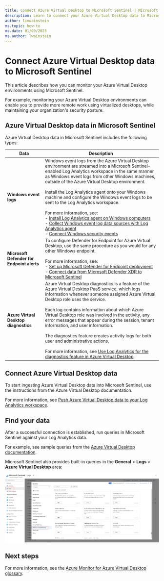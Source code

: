 ```yaml
---
title: Connect Azure Virtual Desktop to Microsoft Sentinel | Microsoft Docs
description: Learn to connect your Azure Virtual Desktop data to Microsoft Sentinel.
author: limwainstein
ms.topic: how-to
ms.date: 01/09/2023
ms.author: lwainstein
---
```


# Connect Azure Virtual Desktop data to Microsoft Sentinel

This article describes how you can monitor your Azure Virtual Desktop environments using Microsoft Sentinel.

For example, monitoring your Azure Virtual Desktop environments can enable you to provide more remote work using virtualized desktops, while maintaining your organization's security posture.

## Azure Virtual Desktop data in Microsoft Sentinel

Azure Virtual Desktop data in Microsoft Sentinel includes the following types:

<!--how to update for AMA-->
|Data  |Description  |
|---------|---------|
|**Windows event logs**     |  Windows event logs from the Azure Virtual Desktop environment are streamed into a Microsoft Sentinel-enabled Log Analytics workspace in the same manner as Windows event logs from other Windows machines, outside of the Azure Virtual Desktop environment. <br><br>Install the Log Analytics agent onto your Windows machine and configure the Windows event logs to be sent to the Log Analytics workspace.<br><br>For more information, see:<br>- [Install Log Analytics agent on Windows computers](/azure/azure-monitor/agents/agent-windows)<br>- [Collect Windows event log data sources with Log Analytics agent](/azure/azure-monitor/agents/data-sources-windows-events)<br>- [Connect Windows security events](connect-windows-security-events.md)       |
|**Microsoft Defender for Endpoint alerts**     |  To configure Defender for Endpoint for Azure Virtual Desktop, use the same procedure as you would for any other Windows endpoint. <br><br>For more information, see: <br>- [Set up Microsoft Defender for Endpoint deployment](/windows/security/threat-protection/microsoft-defender-atp/production-deployment)<br>- [Connect data from Microsoft Defender XDR to Microsoft Sentinel](connect-microsoft-365-defender.md)       |
|**Azure Virtual Desktop diagnostics**     | Azure Virtual Desktop diagnostics is a feature of the Azure Virtual Desktop PaaS service, which logs information whenever someone assigned Azure Virtual Desktop role uses the service. <br><br>Each log contains information about which Azure Virtual Desktop role was involved in the activity, any error messages that appear during the session, tenant information, and user information. <br><br>The diagnostics feature creates activity logs for both user and administrative actions. <br><br>For more information, see [Use Log Analytics for the diagnostics feature in Azure Virtual Desktop](../virtual-desktop/virtual-desktop-fall-2019/diagnostics-log-analytics-2019.md).        |


## Connect Azure Virtual Desktop data

To start ingesting Azure Virtual Desktop data into Microsoft Sentinel, use the instructions from the Azure Virtual Desktop documentation.

For more information, see [Push Azure Virtual Desktop data to your Log Analytics workspace](../virtual-desktop/diagnostics-log-analytics.md).

## Find your data

After a successful connection is established, run queries in Microsoft Sentinel against your Log Analytics data.

For example, see sample queries from the [Azure Virtual Desktop documentation](../virtual-desktop/diagnostics-log-analytics.md).

Microsoft Sentinel also provides built-in queries in the **General** > **Logs** > **Azure Virtual Desktop** area:

[![Azure Virtual Desktop built-in queries in Microsoft Sentinel.](media/connect-windows-virtual-desktop/windows-virtual-desktop-queries.png) ](media/connect-windows-virtual-desktop/windows-virtual-desktop-queries.png#lightbox)

## Next steps

For more information, see the [Azure Monitor for Azure Virtual Desktop glossary](../virtual-desktop/azure-monitor-glossary.md).
